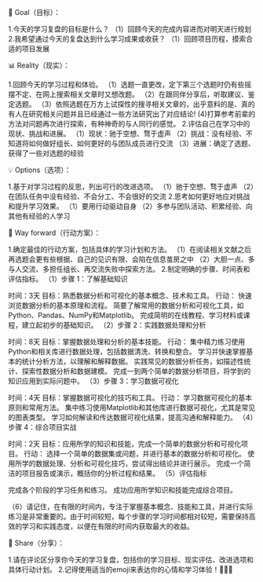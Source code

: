 
🎯 Goal（目标）：

1.今天的学习复盘的目标是什么？
（1）回顾今天的完成内容进而对明天进行规划
2.我希望通过今天的复盘达到什么学习成果或收获？
（1）回顾项目历程，摸索合适的项目发展   

📊 Reality（现实）：

1.回顾今天的学习过程和体验。
（1）选题一直更改，定下第三个选题时仍有些摇摆不定、在网上搜索相关文章时又想改题。
（2）在跟同伴分享后，听取建议、鉴定选题。
（3）依照选题在万方上试探性的搜寻相关文章的，出乎意料的是、真的有人在研究相关问题并且已经通过一些方法研究出了对应结论!
(4)打算参考前辈的方法对问题再次进行探索，有种神奇的与人同行的感觉。
2.评估自己在学习中的现状、挑战和进展。
（1）现状：驰于空想、骛于虚声
（2）挑战：没有经验、不知道将如何做好组长、如何更好的与团队成员进行交流
（3）进展：确定了选题、获得了一些对选题的经验

💡 Options（选项）：

1.基于对学习过程的反思，列出可行的改进选项。
（1）驰于空想、骛于虚声
（2）在团队任务中没有经验、不会分工、不会很好的交流
2.思考如何更好地应对挑战和提升学习效果。
（1）要用行动驱动自身
（2）多参与团队活动、积累经验、向其他有经验的人学习

📝 Way forward（行动方案）：

1.确定最佳的行动方案，包括具体的学习计划和方法。
（1）在阅读相关文献之后再选题会更有些根据、自己的见识有限、会陷在信息茧房之中
（2）大胆一点、多与人交流、多担任组长、再交流失败中探索方法。
2.制定明确的步骤、时间表和评估指标。
（1）步骤 1：了解基础知识

时间：3天
目标：熟悉数据分析和可视化的基本概念、技术和工具。
行动：
快速浏览数据分析的基本原理和流程。
简要了解常用的数据分析和可视化工具，如Python、Pandas、NumPy和Matplotlib。
完成简明的在线教程、学习材料或课程，建立起初步的基础知识。
（2）步骤 2：实践数据处理和分析

时间：8天
目标：掌握数据处理和分析的基本技能。
行动：
集中精力练习使用Python和相关库进行数据处理，包括数据清洗、转换和整合。
学习并快速掌握基本的统计分析方法，以理解和解释数据。
实践常见的数据分析任务，如描述性统计、探索性数据分析和数据建模。
完成一到两个简单的数据分析项目，将学到的知识应用到实际问题中。
（3）步骤 3：学习数据可视化

时间：4天
目标：掌握数据可视化的技巧和工具。
行动：
学习数据可视化的基本原则和常用方法。
集中练习使用Matplotlib和其他库进行数据可视化，尤其是常见的图表类型。
学习如何解读和传达数据可视化结果，提高沟通和解释能力。
（4）步骤 4：综合项目实战

时间：2天
目标：应用所学的知识和技能，完成一个简单的数据分析和可视化项目。
行动：
选择一个简单的数据集或问题，并进行基本的数据分析和可视化。
使用所学的数据处理、分析和可视化技巧，尝试得出结论并进行展示。
完成一个简洁的项目报告或演示，概括你的分析过程和结果。
（5）评估指标

完成各个阶段的学习任务和练习。
成功应用所学知识和技能完成综合项目。

（6）请记住，在有限的时间内，专注于掌握基本概念、技能和工具，并进行实际练习是非常重要的。由于时间较短，每个步骤的学习时间都相对较短，需要保持高效的学习和实践态度，以便在有限的时间内获取最大的收益。

💬 Share（分享）：

1.请在评论区分享你今天的学习复盘，包括你的学习目标、现实评估、改进选项和具体行动计划。
2.记得使用适当的emoji来表达你的心情和学习体验！💪🎉💡